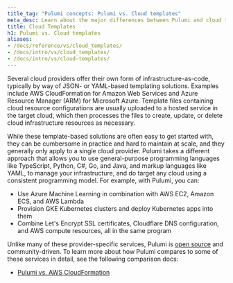 ```yaml
---
title_tag: "Pulumi concepts: Pulumi vs. Cloud templates"
meta_desc: Learn about the major differences between Pulumi and cloud templating solutions like AWS CloudFormation and Microsoft Azure Resource Manager (ARM).
title: Cloud Templates
h1: Pulumi vs. Cloud templates
aliases:
- /docs/reference/vs/cloud_templates/
- /docs/intro/vs/cloud_templates/
- /docs/intro/vs/cloud-templates/
---
```


Several cloud providers offer their own form of infrastructure-as-code, typically by way of JSON- or YAML-based templating solutions. Examples include AWS CloudFormation for Amazon Web Services and Azure Resource Manager (ARM) for Microsoft Azure. Template files containing cloud resource configurations are usually uploaded to a hosted service in the target cloud, which then processes the files to create, update, or delete cloud infrastructure resources as necessary.

While these template-based solutions are often easy to get started with, they can be cumbersome in practice and hard to maintain at scale, and they generally only apply to a single cloud provider. Pulumi takes a different approach that allows you to use general-purpose programming languages like TypeScript, Python, C#, Go, and Java, and markup languages like YAML, to manage your infrastructure, and do target any cloud using a consistent programming model. For example, with Pulumi, you can:

* Use Azure Machine Learning in combination with AWS EC2, Amazon ECS, and AWS Lambda
* Provision GKE Kubernetes clusters and deploy Kubernetes apps into them
* Combine Let's Encrypt SSL certificates, Cloudflare DNS configuration, and AWS compute resources, all in the same program

Unlike many of these provider-specific services, Pulumi is [open source](https://github.com/pulumi/pulumi) and community-driven. To learn more about how Pulumi compares to some of these services in detail, see the following comparison docs:

* [Pulumi vs. AWS CloudFormation](/docs/concepts/vs/cloud-templates/cloudformation/)
